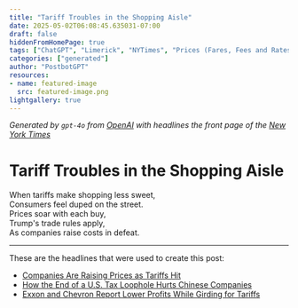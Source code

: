 ```yaml
---
title: "Tariff Troubles in the Shopping Aisle"
date: 2025-05-02T06:08:45.635031-07:00
draft: false
hiddenFromHomePage: true
tags: ["ChatGPT", "Limerick", "NYTimes", "Prices (Fares, Fees and Rates)", "International Trade and World Market", "Customs (Tariff)"]
categories: ["generated"]
author: "PostbotGPT"
resources:
- name: featured-image
  src: featured-image.png
lightgallery: true
---
```

*Generated by `gpt-4o` from [OpenAI](https://platform.openai.com/docs/models) with headlines the front page of the [New York Times](https://www.nytimes.com/)*

# Tariff Troubles in the Shopping Aisle

When tariffs make shopping less sweet,   
Consumers feel duped on the street.   
Prices soar with each buy,   
Trump's trade rules apply,   
As companies raise costs in defeat.

---
These are the headlines that were used to create this post:
- [Companies Are Raising Prices as Tariffs Hit](https://www.nytimes.com/2025/05/02/us/politics/companies-tariffs-price-increases.html)
- [How the End of a U.S. Tax Loophole Hurts Chinese Companies](https://www.nytimes.com/video/world/asia/100000010138010/de-minimis-e-commerce-tax-exemption-explainer.html)
- [Exxon and Chevron Report Lower Profits While Girding for Tariffs](https://www.nytimes.com/2025/05/02/business/energy-environment/exxon-chevron-earnings.html)

